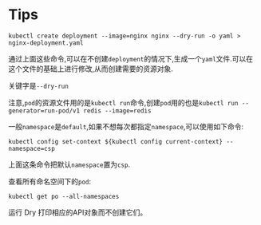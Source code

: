# Tips

```
kubectl create deployment --image=nginx nginx --dry-run -o yaml > nginx-deployment.yaml
```
通过上面这些命令,可以在不创建`deployment`的情况下,生成一个`yaml`文件.可以在这个文件的基础上进行修改,从而创建需要的资源对象.

关键字是`--dry-run`

注意,`pod`的资源文件用的是`kubectl run`命令,创建`pod`用的也是`kubectl run --generator=run-pod/v1 redis --image=redis`

一般`namespace`是`default`,如果不想每次都指定`namespace`,可以使用如下命令:
```
kubectl config set-context ${kubectl config current-context} --namespace=csp
```
上面这条命令把默认`namespace`置为`csp`.

查看所有命名空间下的`pod`:
```
kubectl get po --all-namespaces

```

运行 Dry  打印相应的API对象而不创建它们。